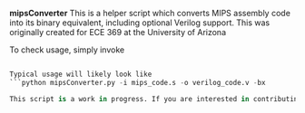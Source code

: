 __mipsConverter__
This is a helper script which converts MIPS assembly code into its binary equivalent, including optional Verilog support. This was originally created for ECE 369 at the University of Arizona

To check usage, simply invoke
```python mipsConverter.py -h

Typical usage will likely look like
```python mipsConverter.py -i mips_code.s -o verilog_code.v -bx

This script is a work in progress. If you are interested in contributing, please reach out to davidhung@email.arizona.edu
